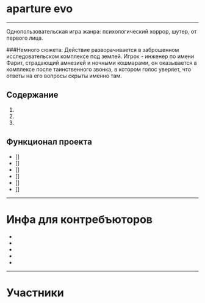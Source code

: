 # aparture evo
---
Однопользовательская игра жанра: психологический хоррор, шутер, от первого лица. 

###Немного сюжета:
Действие разворачивается в заброшенном исследовательском комплексе под землей. Игрок - инженер по имени Фарит, страдающий амнезией и ночными кошмарами, он оказывается в комплексе после таинственного звонка, в котором голос уверяет, что ответы на его вопросы скрыты именно там.

## Содержание

1.
2.
3.

## Функционал проекта

- []
- []
- []
- []
- []
- []

---
# Инфа для контребъюторов

-
-
-
-
-

---
# Участники
